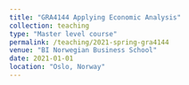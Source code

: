 ```yaml
---
title: "GRA4144 Applying Economic Analysis"
collection: teaching
type: "Master level course"
permalink: /teaching/2021-spring-gra4144
venue: "BI Norwegian Business School"
date: 2021-01-01
location: "Oslo, Norway"
---
```

